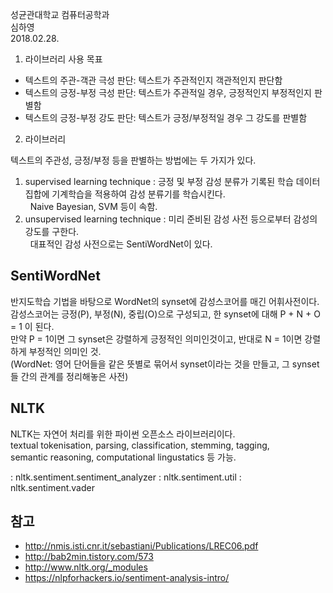 성균관대학교 컴퓨터공학과 </br>
심하영 </br>
2018.02.28.

1) 라이브러리 사용 목표
 - 텍스트의 주관-객관 극성 판단: 텍스트가 주관적인지 객관적인지 판단함
 - 텍스트의 긍정-부정 극성 판단: 텍스트가 주관적일 경우, 긍정적인지 부정적인지 판별함
 - 텍스트의 긍정-부정 강도 판단: 텍스트가 긍정/부정적일 경우 그 강도를 판별함


2) 라이브러리

텍스트의 주관성, 긍정/부정 등을 판별하는 방법에는 두 가지가 있다. </br>
1. supervised learning technique
 : 긍정 및 부정 감성 분류가 기록된 학습 데이터 집합에 기계학습을 적용하여 감성 분류기를 학습시킨다. </br>
   Naive Bayesian, SVM 등이 속함.
2. unsupervised learning technique
 : 미리 준비된 감성 사전 등으로부터 감성의 강도를 구한다. </br>
   대표적인 감성 사전으로는 SentiWordNet이 있다.


## SentiWordNet
반지도학습 기법을 바탕으로 WordNet의 synset에 감성스코어를 매긴 어휘사전이다. </br>
감성스코어는 긍정(P), 부정(N), 중립(O)으로 구성되고, 한 synset에 대해 P + N + O = 1 이 된다. </br>
만약 P = 1이면 그 synset은 강렬하게 긍정적인 의미인것이고, 반대로 N = 1이면 강렬하게 부정적인 의미인 것. </br>
(WordNet: 영어 단어들을 같은 뜻별로 묶어서 synset이라는 것을 만들고, 그 synset들 간의 관계를 정리해놓은 사전) </br>

## NLTK 
NLTK는 자연어 처리를 위한 파이썬 오픈소스 라이브러리이다. </br>
textual tokenisation, parsing, classification, stemming, tagging, </br>
semantic reasoning, computational lingustatics 등 가능. </br>

: nltk.sentiment.sentiment_analyzer
: nltk.sentiment.util
: nltk.sentiment.vader


## 참고
- http://nmis.isti.cnr.it/sebastiani/Publications/LREC06.pdf
- http://bab2min.tistory.com/573
- http://www.nltk.org/_modules
- https://nlpforhackers.io/sentiment-analysis-intro/
